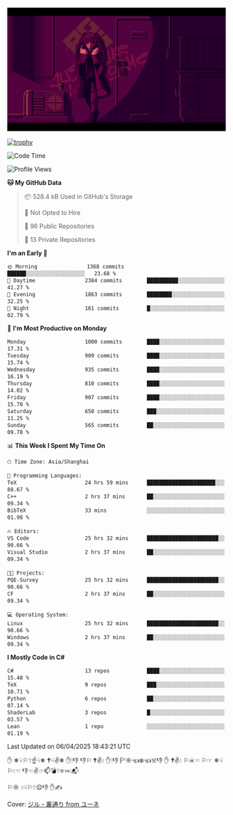 ![](imgs/main.png)

[![trophy](https://github-profile-trophy.vercel.app/?username=NeilKleistGao&theme=dracula)](https://github.com/ryo-ma/github-profile-trophy)

<!--START_SECTION:waka-->
![Code Time](http://img.shields.io/badge/Code%20Time-1%2C694%20hrs%2038%20mins-blue)

![Profile Views](http://img.shields.io/badge/Profile%20Views-0-blue)

**🐱 My GitHub Data** 

> 📦 528.4 kB Used in GitHub's Storage 
 > 
> 🚫 Not Opted to Hire
 > 
> 📜 96 Public Repositories 
 > 
> 🔑 13 Private Repositories 
 > 
**I'm an Early 🐤** 

```text
🌞 Morning                1368 commits        ██████░░░░░░░░░░░░░░░░░░░   23.68 % 
🌆 Daytime                2384 commits        ██████████░░░░░░░░░░░░░░░   41.27 % 
🌃 Evening                1863 commits        ████████░░░░░░░░░░░░░░░░░   32.25 % 
🌙 Night                  161 commits         █░░░░░░░░░░░░░░░░░░░░░░░░   02.79 % 
```
📅 **I'm Most Productive on Monday** 

```text
Monday                   1000 commits        ████░░░░░░░░░░░░░░░░░░░░░   17.31 % 
Tuesday                  909 commits         ████░░░░░░░░░░░░░░░░░░░░░   15.74 % 
Wednesday                935 commits         ████░░░░░░░░░░░░░░░░░░░░░   16.19 % 
Thursday                 810 commits         ████░░░░░░░░░░░░░░░░░░░░░   14.02 % 
Friday                   907 commits         ████░░░░░░░░░░░░░░░░░░░░░   15.70 % 
Saturday                 650 commits         ███░░░░░░░░░░░░░░░░░░░░░░   11.25 % 
Sunday                   565 commits         ██░░░░░░░░░░░░░░░░░░░░░░░   09.78 % 
```


📊 **This Week I Spent My Time On** 

```text
🕑︎ Time Zone: Asia/Shanghai

💬 Programming Languages: 
TeX                      24 hrs 59 mins      ██████████████████████░░░   88.67 % 
C++                      2 hrs 37 mins       ██░░░░░░░░░░░░░░░░░░░░░░░   09.34 % 
BibTeX                   33 mins             ░░░░░░░░░░░░░░░░░░░░░░░░░   01.98 % 

🔥 Editors: 
VS Code                  25 hrs 32 mins      ███████████████████████░░   90.66 % 
Visual Studio            2 hrs 37 mins       ██░░░░░░░░░░░░░░░░░░░░░░░   09.34 % 

🐱‍💻 Projects: 
PQE-Survey               25 hrs 32 mins      ███████████████████████░░   90.66 % 
CF                       2 hrs 37 mins       ██░░░░░░░░░░░░░░░░░░░░░░░   09.34 % 

💻 Operating System: 
Linux                    25 hrs 32 mins      ███████████████████████░░   90.66 % 
Windows                  2 hrs 37 mins       ██░░░░░░░░░░░░░░░░░░░░░░░   09.34 % 
```

**I Mostly Code in C#** 

```text
C#                       13 repos            ████░░░░░░░░░░░░░░░░░░░░░   15.48 % 
TeX                      9 repos             ███░░░░░░░░░░░░░░░░░░░░░░   10.71 % 
Python                   6 repos             ██░░░░░░░░░░░░░░░░░░░░░░░   07.14 % 
ShaderLab                3 repos             █░░░░░░░░░░░░░░░░░░░░░░░░   03.57 % 
Lean                     1 repo              ░░░░░░░░░░░░░░░░░░░░░░░░░   01.19 % 
```




 Last Updated on 06/04/2025 18:43:21 UTC
<!--END_SECTION:waka-->

✋ ❄☟⚐🕆☝☟❄ 🕈☟✌❄ ✋🕯👎 👎⚐ 🕈✌💧 ✋🕯👎 🏱☼☜❄☜☠👎 ✋ 🕈✌💧 ⚐☠☜ ⚐☞ ❄☟⚐💧☜ 👎☜✌☞📫💣🕆❄☜💧📬

⚐☼ 💧☟⚐🕆☹👎 ✋✍

Cover: [ジル・裏通り from ユーネ](https://www.pixiv.net/artworks/62127066)
